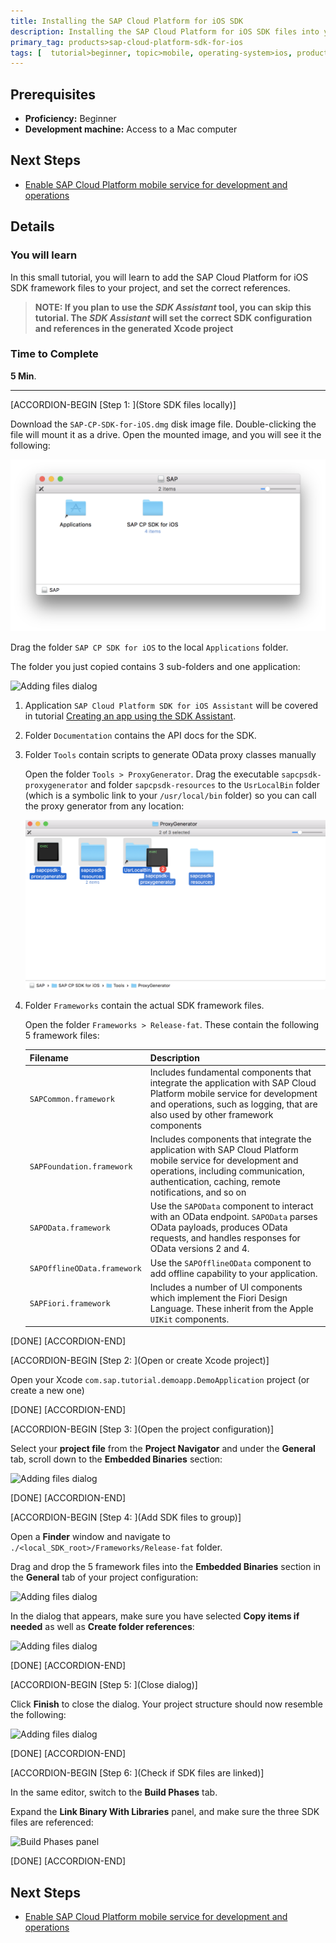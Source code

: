 ```yaml
---
title: Installing the SAP Cloud Platform for iOS SDK
description: Installing the SAP Cloud Platform for iOS SDK files into your project.
primary_tag: products>sap-cloud-platform-sdk-for-ios
tags: [  tutorial>beginner, topic>mobile, operating-system>ios, products>sap-cloud-platform, products>sap-cloud-platform-sdk-for-ios ]
---
```

## Prerequisites  
 - **Proficiency:** Beginner
 - **Development machine:** Access to a Mac computer

## Next Steps
 - [Enable SAP Cloud Platform mobile service for development and operations](https://www.sap.com/developer/tutorials/fiori-ios-hcpms-setup.html)

## Details
### You will learn  
In this small tutorial, you will learn to add the SAP Cloud Platform for iOS SDK framework files to your project, and set the correct references.

> **NOTE: If you plan to use the *SDK Assistant* tool, you can skip this tutorial. The *SDK Assistant* will set the correct SDK configuration and references in the generated Xcode project**

### Time to Complete
**5 Min**.

---

[ACCORDION-BEGIN [Step 1: ](Store SDK files locally)]

Download the `SAP-CP-SDK-for-iOS.dmg` disk image file. Double-clicking the file will mount it as a drive. Open the mounted image, and you will see it the following:

![Adding files dialog](fiori-ios-hcpms-install-sdk-07.png)

Drag the folder `SAP CP SDK for iOS` to the local `Applications` folder.

The folder you just copied contains 3 sub-folders and one application:

![Adding files dialog](fiori-ios-hcpms-install-sdk-01.png)

1.  Application `SAP Cloud Platform SDK for iOS Assistant` will be covered in tutorial [Creating an app using the SDK Assistant](http://www.sap.com/developer/tutorials/fiori-ios-hcpms-sdk-assistant.html).
2.  Folder `Documentation` contains the API docs for the SDK.
3.  Folder `Tools` contain scripts to generate OData proxy classes manually

    Open the folder `Tools > ProxyGenerator`. Drag the executable `sapcpsdk-proxygenerator` and folder `sapcpsdk-resources` to the `UsrLocalBin` folder (which is a symbolic link to your `/usr/local/bin` folder) so you can call the proxy generator from any location:

    ![Proxy Generator](fiori-ios-hcpms-install-sdk-08.png)

3.  Folder `Frameworks` contain the actual SDK framework files.

    Open the folder `Frameworks > Release-fat`. These contain the following 5 framework files:

    | Filename | Description |
    |---|---|
    | `SAPCommon.framework` | Includes fundamental components that integrate the application with SAP Cloud Platform mobile service for development and operations, such as logging, that are also used by other framework components|
    | `SAPFoundation.framework` | Includes components that integrate the application with SAP Cloud Platform mobile service for development and operations, including communication, authentication, caching, remote notifications, and so on |
    | `SAPOData.framework` | Use the `SAPOData` component to interact with an OData endpoint. `SAPOData` parses OData payloads, produces OData requests, and handles responses for OData versions 2 and 4. |
    | `SAPOfflineOData.framework` | Use the `SAPOfflineOData` component to add offline capability to your application. |
    | `SAPFiori.framework` | Includes a number of UI components which implement the Fiori Design Language. These inherit from the Apple `UIKit` components. |

[DONE]
[ACCORDION-END]

[ACCORDION-BEGIN [Step 2: ](Open or create Xcode project)]

Open your Xcode `com.sap.tutorial.demoapp.DemoApplication` project (or create a new one)

[DONE]
[ACCORDION-END]

[ACCORDION-BEGIN [Step 3: ](Open the project configuration)]

Select your **project file** from the **Project Navigator** and under the **General** tab, scroll down to the **Embedded Binaries** section:

![Adding files dialog](fiori-ios-hcpms-install-sdk-02.png)

[DONE]
[ACCORDION-END]

[ACCORDION-BEGIN [Step 4: ](Add SDK files to group)]

Open a **Finder** window and navigate to `./<local_SDK_root>/Frameworks/Release-fat` folder.

Drag and drop the 5 framework files into the **Embedded Binaries** section in the **General** tab of your project configuration:

![Adding files dialog](fiori-ios-hcpms-install-sdk-03.png)

In the dialog that appears, make sure you have selected **Copy items if needed** as well as **Create folder references**:

![Adding files dialog](fiori-ios-hcpms-install-sdk-04.png)

[DONE]
[ACCORDION-END]

[ACCORDION-BEGIN [Step 5: ](Close dialog)]

Click **Finish** to close the dialog. Your project structure should now resemble the following:

![Adding files dialog](fiori-ios-hcpms-install-sdk-05.png)

[DONE]
[ACCORDION-END]

[ACCORDION-BEGIN [Step 6: ](Check if SDK files are linked)]

In the same editor, switch to the **Build Phases** tab.

Expand the **Link Binary With Libraries** panel, and make sure the three SDK files are referenced:

![Build Phases panel](fiori-ios-hcpms-install-sdk-06.png)

[DONE]
[ACCORDION-END]

## Next Steps
 - [Enable SAP Cloud Platform mobile service for development and operations](https://www.sap.com/developer/tutorials/fiori-ios-hcpms-setup.html)
